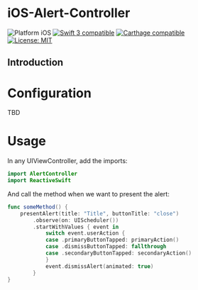 # iOS-Alert-Controller

<p align="left">
<img src="https://img.shields.io/badge/platform-iOS-blue.svg?style=flat" alt="Platform iOS" />
<a href="https://developer.apple.com/swift"><img src="https://img.shields.io/badge/swift3-compatible-4BC51D.svg?style=flat" alt="Swift 3 compatible" /></a>
<a href="https://github.com/Carthage/Carthage"><img src="https://img.shields.io/badge/Carthage-compatible-4BC51D.svg?style=flat" alt="Carthage compatible" /></a>
<a href="https://raw.githubusercontent.com/xmartlabs/XLSwiftKit/master/LICENSE"><img src="http://img.shields.io/badge/license-MIT-blue.svg?style=flat" alt="License: MIT" /></a>
</p>

## Introduction


# Configuration

TBD

# Usage

In any UIViewController, add the imports:
```Swift
import AlertController
import ReactiveSwift
```

And call the method when we want to present the alert:
```Swift
func someMethod() {
    presentAlert(title: "Title", buttonTitle: "close")
        .observe(on: UIScheduler())
        .startWithValues { event in
            switch event.userAction {
            case .primaryButtonTapped: primaryAction()
            case .dismissButtonTapped: fallthrough
            case .secondaryButtonTapped: secondaryAction()
            }
            event.dismissAlert(animated: true)
		}	
}
```

